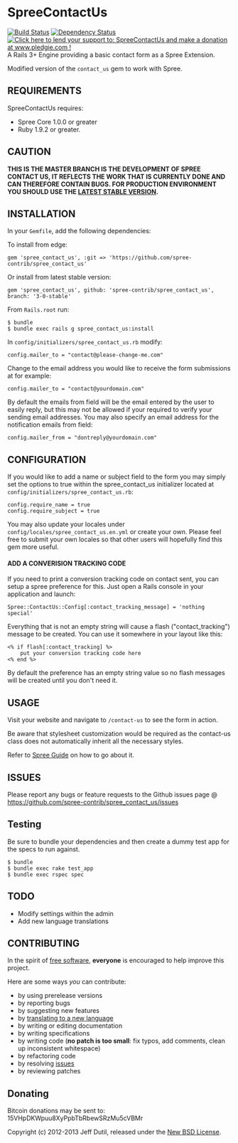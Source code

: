 # SpreeContactUs 
[![Build Status](https://secure.travis-ci.org/spree-contrib/spree_contact_us.png)](http://travis-ci.org/spree-contrib/spree_contact_us) [![Dependency Status](https://gemnasium.com/spree-contrib/spree_contact_us.png?travis)](https://gemnasium.com/spree-contrib/spree_contact_us) [![Click here to lend your support to: SpreeContactUs and make a donation at www.pledgie.com !](http://www.pledgie.com/campaigns/17259.png?skin_name=chrome)][pledgie]
A Rails 3+ Engine providing a basic contact form as a Spree Extension.

[travis]: http://travis-ci.org/spree-contrib/spree_contact_us
[gemnasium]: https://gemnasium.com/spree-contrib/spree_contact_us
[pledgie]: http://www.pledgie.com/campaigns/17259

Modified version of the `contact_us` gem to work with Spree.

## REQUIREMENTS

SpreeContactUs requires:

* Spree Core 1.0.0 or greater
* Ruby 1.9.2 or greater.

## CAUTION

**THIS IS THE MASTER BRANCH IS THE DEVELOPMENT OF SPREE CONTACT US, IT REFLECTS THE WORK THAT IS CURRENTLY DONE AND CAN THEREFORE CONTAIN BUGS. FOR PRODUCTION ENVIRONMENT YOU SHOULD USE THE [LATEST STABLE VERSION](https://github.com/spree-contrib/spree_contact_us/tree/3-0-stable).**

## INSTALLATION

In your `Gemfile`, add the following dependencies:

To install from edge:

    gem 'spree_contact_us', :git => 'https://github.com/spree-contrib/spree_contact_us'

Or install from latest stable version:

    gem 'spree_contact_us', github: 'spree-contrib/spree_contact_us', branch: '3-0-stable'

From `Rails.root` run:

    $ bundle
    $ bundle exec rails g spree_contact_us:install

In `config/initializers/spree_contact_us.rb` modify:

    config.mailer_to = "contact@please-change-me.com"

Change to the email address you would like to receive the form submissions at for example:

    config.mailer_to = "contact@yourdomain.com"

By default the emails from field will be the email entered by the user to easily reply, but this may not be allowed if your required to verify your sending email addresses.
You may also specify an email address for the notification emails from field:

    config.mailer_from = "dontreply@yourdomain.com"

## CONFIGURATION

If you would like to add a name or subject field to the form you may simply set the options to true within the spree_contact_us initializer located at `config/initializers/spree_contact_us.rb`:

    config.require_name = true
    config.require_subject = true

You may also update your locales under `config/locales/spree_contact_us.en.yml` or create your own.  Please feel free to submit your own locales so that other users will hopefully find this gem more useful.

#### ADD A CONVERISION TRACKING CODE

If you need to print a conversion tracking code on contact sent, you can setup a spree preference for this. Just open a Rails console in your application and launch:

    Spree::ContactUs::Config[:contact_tracking_message] = 'nothing special'

Everything that is not an empty string will cause a flash ("contact_tracking") message to be created. You can use it somewhere in your layout like this:

    <% if flash[:contact_tracking] %>
        put your conversion tracking code here
    <% end %>

By default the preference has an empty string value so no flash messages will be created until you don't need it.

## USAGE

Visit your website and navigate to `/contact-us` to see the form in action.

Be aware that stylesheet customization would be required as the contact-us class does not automatically inherit all the necessary styles.

Refer to [Spree Guide](https://guides.spreecommerce.com/developer/asset.html) on how to go about it.

## ISSUES

Please report any bugs or feature requests to the Github issues page @ https://github.com/spree-contrib/spree_contact_us/issues

## Testing

Be sure to bundle your dependencies and then create a dummy test app for the specs to run against.

    $ bundle
    $ bundle exec rake test_app
    $ bundle exec rspec spec

## TODO

* Modify settings within the admin
* Add new language translations

## CONTRIBUTING

In the spirit of [free software](http://www.fsf.org/licensing/essays/free-sw.html), **everyone** is encouraged to help improve this project.

Here are some ways *you* can contribute:

* by using prerelease versions
* by reporting bugs
* by suggesting new features
* by [translating to a new language](https://github.com/spree-contrib/spree_contact_us/tree/master/config/locales)
* by writing or editing documentation
* by writing specifications
* by writing code (**no patch is too small**: fix typos, add comments, clean up inconsistent whitespace)
* by refactoring code
* by resolving [issues](https://github.com/spree-contrib/spree_contact_us/issues)
* by reviewing patches

## Donating

Bitcoin donations may be sent to: 15VHpDKWpuu8XyPpbTbRbewSRzMu5cVBMr

Copyright (c) 2012-2013 Jeff Dutil, released under the [New BSD License](https://github.com/spree-contrib/spree_contact_us/tree/master/LICENSE).
